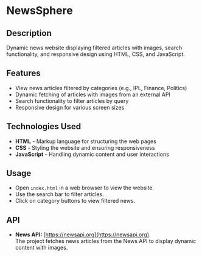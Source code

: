 # NewsSphere 

## Description
Dynamic news website displaying filtered articles with images, search functionality, and responsive design using HTML, CSS, and JavaScript.

## Features
- View news articles filtered by categories (e.g., IPL, Finance, Politics)
- Dynamic fetching of articles with images from an external API
- Search functionality to filter articles by query
- Responsive design for various screen sizes

## Technologies Used
- **HTML** - Markup language for structuring the web pages
- **CSS** - Styling the website and ensuring responsiveness
- **JavaScript** - Handling dynamic content and user interactions


## Usage
- Open `index.html` in a web browser to view the website.
- Use the search bar to filter articles.
- Click on category buttons to view filtered news.

## API
- **News API:** [https://newsapi.org](https://newsapi.org)  
  The project fetches news articles from the News API to display dynamic content with images.
